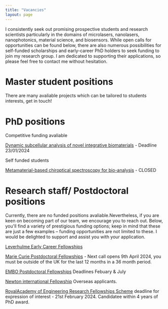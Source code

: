 ```yaml
---
title: "Vacancies"
layout: page
---
```


I consistently seek out promising prospective students and research scientists particularly in the domains of microlasers, nanolasers, nanophotonics, material science, and biosensors.
While open calls for opportunities can be found below, there are also numerous possibilities for self-funded scholarships and early-career PhD holders to seek funding to join my research group. I am dedicated to supporting their applications, so please feel free to contact me without hesitation.

# Master student positions
There are many avaliable projects which can be tailored to students interests, get in touch!

# PhD positions

Competitive funding avaliable

[Dynamic subcellular analysis of novel integrative biomaterials](https://www.findaphd.com/phds/project/epsrc-dtp-phd-project-dynamic-subcellular-analysis-of-novel-integrative-biomaterials/?p165759) - Deadline 23/01/2024

Self funded students

[Metamaterial-based chiroptical spectroscopy for bio-analysis](https://www.findaphd.com/phds/project/metamaterial-based-chiroptical-spectroscopy-for-bio-analysis/?p167361) - CLOSED

# Research staff/ Postdoctoral positions
Currently, there are no funded positions avaliable.Nevertheless, if you are keen on becoming part of our team, we encourage you to reach out. Below, you'll find a variety of prestigious funding options; keep in mind that these are just a few examples – funding opportunities are not limited to these. I would be delighted to support and assist you with your application. 


[Leverhulme Early Career Fellowships](https://www.leverhulme.ac.uk/early-career-fellowships)

[Marie Curie Postdoctoral Fellowships](https://marie-sklodowska-curie-actions.ec.europa.eu/actions/postdoctoral-fellowships) - Next call opens 9th April 2024, you must be outside of the UK for the last 12 months in a 36 month period.  

[EMBO Postdoctoral Fellowships](https://www.embo.org/funding/fellowships-grants-and-career-support/postdoctoral-fellowships/) Deadlines Febuary & July 

[Newton international Fellowship](https://royalsociety.org/grants-schemes-awards/grants/newton-international/) Overseas applicants.

[RoyalAcademy of Engineering Research Fellowships Scheme](https://www.bath.ac.uk/announcements/selection-process-for-royal-academy-of-engineering-fellowships-2024/) deadline for expression of interest - 21st February 2024. Candidatee within 4 years of PhD award. 

